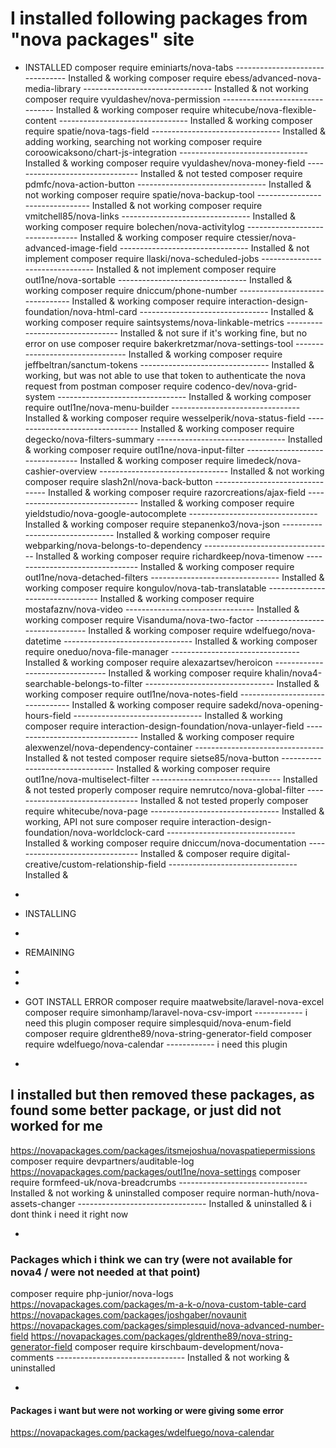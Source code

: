 # I installed following packages from "nova packages" site

- INSTALLED
  composer require eminiarts/nova-tabs -------------------------------- Installed & working
  composer require ebess/advanced-nova-media-library -------------------------------- Installed & not working
  composer require vyuldashev/nova-permission -------------------------------- Installed & working
  composer require whitecube/nova-flexible-content -------------------------------- Installed & working
  composer require spatie/nova-tags-field -------------------------------- Installed & adding working, searching not working
  composer require coroowicaksono/chart-js-integration -------------------------------- Installed & working
  composer require vyuldashev/nova-money-field -------------------------------- Installed & not tested
  composer require pdmfc/nova-action-button -------------------------------- Installed & not working
  composer require spatie/nova-backup-tool -------------------------------- Installed & not working
  composer require vmitchell85/nova-links -------------------------------- Installed & working
  composer require bolechen/nova-activitylog -------------------------------- Installed & working
  composer require ctessier/nova-advanced-image-field -------------------------------- Installed & not implement
  composer require llaski/nova-scheduled-jobs -------------------------------- Installed & not implement
  composer require outl1ne/nova-sortable -------------------------------- Installed & working
  composer require dniccum/phone-number -------------------------------- Installed & working
  composer require interaction-design-foundation/nova-html-card -------------------------------- Installed & working
  composer require saintsystems/nova-linkable-metrics -------------------------------- Installed & not sure if it's working fine, but no error on use
  composer require bakerkretzmar/nova-settings-tool -------------------------------- Installed & working
  composer require jeffbeltran/sanctum-tokens -------------------------------- Installed & working, but was not able to use that token to authenticate the nova request from postman
  composer require codenco-dev/nova-grid-system -------------------------------- Installed & working
  composer require outl1ne/nova-menu-builder -------------------------------- Installed & working
  composer require wesselperik/nova-status-field -------------------------------- Installed & working
  composer require degecko/nova-filters-summary -------------------------------- Installed & working
  composer require outl1ne/nova-input-filter -------------------------------- Installed & working
  composer require limedeck/nova-cashier-overview -------------------------------- Installed & not working
  composer require slash2nl/nova-back-button -------------------------------- Installed & working
  composer require razorcreations/ajax-field -------------------------------- Installed & working
  composer require yieldstudio/nova-google-autocomplete -------------------------------- Installed & working
  composer require stepanenko3/nova-json -------------------------------- Installed & working
  composer require webparking/nova-belongs-to-dependency -------------------------------- Installed & working
  composer require richardkeep/nova-timenow -------------------------------- Installed & working
  composer require outl1ne/nova-detached-filters -------------------------------- Installed & working
  composer require kongulov/nova-tab-translatable -------------------------------- Installed & working
  composer require mostafaznv/nova-video -------------------------------- Installed & working
  composer require Visanduma/nova-two-factor -------------------------------- Installed & working
  composer require wdelfuego/nova-datetime -------------------------------- Installed & working
  composer require oneduo/nova-file-manager -------------------------------- Installed & working
  composer require alexazartsev/heroicon -------------------------------- Installed & working
  composer require khalin/nova4-searchable-belongs-to-filter -------------------------------- Installed & working
  composer require outl1ne/nova-notes-field -------------------------------- Installed & working
  composer require sadekd/nova-opening-hours-field -------------------------------- Installed & working
  composer require interaction-design-foundation/nova-unlayer-field -------------------------------- Installed & working
  composer require alexwenzel/nova-dependency-container -------------------------------- Installed & not tested
  composer require sietse85/nova-button -------------------------------- Installed & working
  composer require outl1ne/nova-multiselect-filter -------------------------------- Installed & not tested properly
  composer require nemrutco/nova-global-filter -------------------------------- Installed & not tested properly
  composer require whitecube/nova-page -------------------------------- Installed & working, API not sure
  composer require interaction-design-foundation/nova-worldclock-card -------------------------------- Installed & working
  composer require dniccum/nova-documentation -------------------------------- Installed &
  composer require digital-creative/custom-relationship-field -------------------------------- Installed &

-

- INSTALLING

-

- REMAINING
-
-

- GOT INSTALL ERROR
  composer require maatwebsite/laravel-nova-excel
  composer require simonhamp/laravel-nova-csv-import ------------ i need this plugin
  composer require simplesquid/nova-enum-field
  composer require gldrenthe89/nova-string-generator-field
  composer require wdelfuego/nova-calendar ------------ i need this plugin

-

## I installed but then removed these packages, as found some better package, or just did not worked for me

https://novapackages.com/packages/itsmejoshua/novaspatiepermissions
composer require devpartners/auditable-log
https://novapackages.com/packages/outl1ne/nova-settings
composer require formfeed-uk/nova-breadcrumbs -------------------------------- Installed & not working & uninstalled
composer require norman-huth/nova-assets-changer -------------------------------- Installed & uninstalled & i dont think i need it right now

-

### Packages which i think we can try (were not available for nova4 / were not needed at that point)

composer require php-junior/nova-logs
https://novapackages.com/packages/m-a-k-o/nova-custom-table-card
https://novapackages.com/packages/joshgaber/novaunit
https://novapackages.com/packages/simplesquid/nova-advanced-number-field
https://novapackages.com/packages/gldrenthe89/nova-string-generator-field
composer require kirschbaum-development/nova-comments -------------------------------- Installed & not working & uninstalled

-

#### Packages i want but were not working or were giving some error

https://novapackages.com/packages/wdelfuego/nova-calendar
